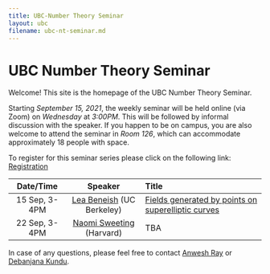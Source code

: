```yaml
---
title: UBC-Number Theory Seminar
layout: ubc
filename: ubc-nt-seminar.md
--- 
```


# UBC Number Theory Seminar 

Welcome! This site is the homepage of the UBC Number Theory Seminar.

Starting _September 15, 2021_, the weekly seminar will be held online (via Zoom) on _Wednesday_ at _3:00PM_.
This will be followed by informal discussion with the speaker.
If you happen to be on campus, you are also welcome to attend the seminar in _Room 126_, which can accommodate approximately 18 people with space.

To register for this seminar series please click on the following link: [Registration](https://ubc.zoom.us/meeting/register/u5Yrfu2sqTkoH9AqIzq7m7896a2yg2A6BlSe)

| Date/Time        |      Speaker  | Title |
|:----------------:|:-------------:|:-----|
|15 Sep, 3-4PM| [Lea Beneish](https://sites.google.com/view/lea-beneish/home)     (UC Berkeley) |[Fields generated by points on superelliptic curves](Lea.pdf)|
|22 Sep, 3-4PM| [Naomi Sweeting](https://www.math.harvard.edu/people/sweeting-naomi/) (Harvard) | TBA |

In case of any questions, please feel free to contact <a href="mailto:anweshray@math.ubc.ca">Anwesh Ray</a> or <a href="mailto:dkundu@math.ubc.ca">Debanjana Kundu</a>.
